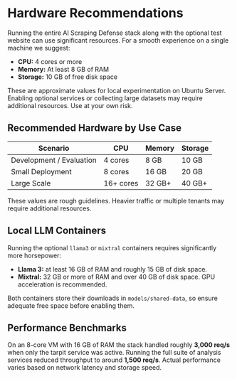 # Hardware Recommendations

Running the entire AI Scraping Defense stack along with the optional test website can use significant resources. For a smooth experience on a single machine we suggest:

- **CPU:** 4 cores or more
- **Memory:** At least 8&nbsp;GB of RAM
- **Storage:** 10&nbsp;GB of free disk space

These are approximate values for local experimentation on Ubuntu Server. Enabling optional services or collecting large datasets may require additional resources. Use at your own risk.

## Recommended Hardware by Use Case

| Scenario | CPU | Memory | Storage |
| -------- | --- | ------ | ------- |
| Development / Evaluation | 4 cores | 8&nbsp;GB | 10&nbsp;GB |
| Small Deployment | 8 cores | 16&nbsp;GB | 20&nbsp;GB |
| Large Scale | 16+ cores | 32&nbsp;GB+ | 40&nbsp;GB+ |

These values are rough guidelines. Heavier traffic or multiple tenants may require additional resources.

## Local LLM Containers

Running the optional `llama3` or `mixtral` containers requires significantly more horsepower:

- **Llama 3:** at least 16&nbsp;GB of RAM and roughly 15&nbsp;GB of disk space.
- **Mixtral:** 32&nbsp;GB or more of RAM and over 40&nbsp;GB of disk space. GPU acceleration is recommended.

Both containers store their downloads in `models/shared-data`, so ensure adequate free space before enabling them.

## Performance Benchmarks

On an 8-core VM with 16&nbsp;GB of RAM the stack handled roughly **3,000 req/s** when only the tarpit service was active. Running the full suite of analysis services reduced throughput to around **1,500 req/s**. Actual performance varies based on network latency and storage speed.
